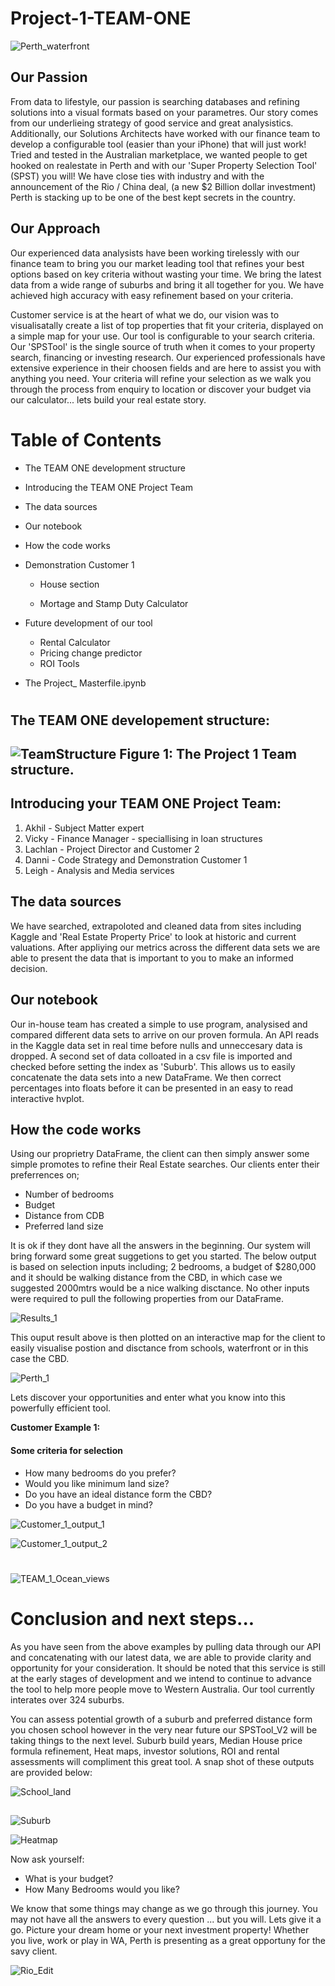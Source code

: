 # Project-1-TEAM-ONE


 ![Perth_waterfront](/TEAM_1_Logo.png)

## Our Passion
From data to lifestyle, our passion is searching databases and refining solutions into a visual formats based on your parametres. Our story comes from our underlieing strategy of good service and great analysistics. Additionally, our Solutions Architects have worked with our finance team to develop a configurable tool (easier than your iPhone) that will just work! Tried and tested in the Australian marketplace, we wanted people to get hooked on realestate in Perth and with our 'Super Property Selection Tool' (SPST) you will! We have close ties with industry and with the announcement of the Rio / China deal, (a new $2 Billion dollar investment) Perth is stacking up to be one of the best kept secrets in the country.


## Our Approach
Our experienced data analysists have been working tirelessly with our finance team to bring you our market leading tool that refines your best options based on key criteria without wasting your time. We bring the latest data from a wide range of suburbs and bring it all together for you. We have achieved high accuracy with easy refinement based on your criteria. 

Customer service is at the heart of what we do, our vision was to visualisatally create a list of top properties that fit your criteria, displayed on a simple map for your use. Our tool is configurable to your search criteria. Our 'SPSTool' is the single source of truth when it comes to your property search, financing or investing research. Our experienced professionals have extensive experience in their choosen fields and are here to assist you with anything you need. Your criteria will refine your selection as we walk you through the process from enquiry to location or discover your budget via our calculator... lets build your real estate story.
# #

# Table of Contents
- The TEAM ONE development structure

- Introducing the TEAM ONE Project Team

- The data sources

- Our notebook

- How the code works

- Demonstration Customer 1

    - House section

    - Mortage and Stamp Duty Calculator


- Future development of our tool

    - Rental Calculator
    - Pricing change predictor
    - ROI Tools


- The Project_ Masterfile.ipynb
#   # 
## The TEAM ONE developement structure:

![TeamStructure](/TEAM_1.png)
Figure 1: The Project 1 Team structure.
   ---   

## Introducing your TEAM ONE Project Team:

1.  Akhil - Subject Matter expert
2.  Vicky - Finance Manager - speciallising in loan structures
3.  Lachlan - Project Director and Customer 2
4.  Danni - Code Strategy and Demonstration Customer 1
5.  Leigh - Analysis and Media services
## The data sources
We have searched, extrapoloted and cleaned data from sites including Kaggle and 'Real Estate Property Price' to look at historic and current valuations. After appliying our metrics across the different data sets we are able to present the data that is important to you to make an informed decision.
## Our notebook
Our in-house team has created a simple to use program, analysised and compared different data sets to arrive on our proven formula. An API reads in the Kaggle data set in real time before nulls and unneccesary data is dropped. A second set of data colloated in a csv file is imported and checked before setting the index as 'Suburb'. This allows us to easily concatenate the data sets into a new DataFrame. We then correct percentages into floats before it can be presented in an easy to read interactive hvplot.

## How the code works
Using our proprietry DataFrame, the client can then simply answer some simple promotes to refine their Real Estate searches. Our clients enter their preferrences on;
- Number of bedrooms
- Budget 
- Distance from CDB
- Preferred land size

It is ok if they dont have all the answers in the beginning. Our system will bring forward some great suggetions to get you started. The below output is based on selection inputs including; 2 bedrooms, a budget of $280,000 and it should be walking distance from the CBD, in which case we suggested 2000mtrs would be a nice walking disctance. No other inputs were required to pull the following properties from our DataFrame.

![Results_1](Results_1.png)

This ouput result above is then plotted on an interactive map for the client to easily visualise postion and disctance from schools, waterfront or in this case the CBD.



![Perth_1](/TEAM_1_Rural.png)


Lets discover your opportunities and enter what you know into this powerfully efficient tool.

**Customer Example 1:**

#### Some criteria for selection
- How many bedrooms do you prefer?
- Would you like minimum land size?
- Do you have an ideal distance form the CBD?
- Do you have a budget in mind?

![Customer_1_output_1](/Results_1.png)

![Customer_1_output_2](/customer1map.PNG)
#  #
![TEAM_1_Ocean_views](/TEAM_1_Ocean.png)


# Conclusion and next steps...
As you have seen from the above examples by pulling data through our API and concatenating with our latest data, we are able to provide clarity and opportunity for your consideration. It should be noted that this service is still at the early stages of development and we intend to continue to advance the tool to help more people move to Western Australia. Our tool currently interates over 324 suburbs. 

You can assess potential growth of a suburb and preferred distance form you chosen school however in the very near future our SPSTool_V2 will be taking things to the next level. Suburb build years, Median House price formula refinement, Heat maps, investor solutions, ROI and rental assessments will compliment this great tool. A snap shot of these outputs are provided below:

![School_land](School_land.png)
##  


![Suburb](Suburb.png)

![Heatmap](Heatmap.png)

Now ask yourself:
- What is your budget?
- How Many Bedrooms would you like?


We know that some things may change as we go through this journey. You may not have all the answers to every question ... but you will. Lets give it a go. Picture your dream home or your next investment property! Whether you live, work or play in WA, Perth is presenting as a great opportuny for the savy client.


![Rio_Edit](Rio_Edit.png)
